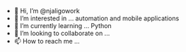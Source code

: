 - 👋 Hi, I’m @njaligowork
- 👀 I’m interested in ... automation and mobile applications
- 🌱 I’m currently learning ... Python
- 💞️ I’m looking to collaborate on ...
- 📫 How to reach me ...

<!---
njaligowork/njaligowork is a ✨ special ✨ repository because its `README.md` (this file) appears on your GitHub profile.
You can click the Preview link to take a look at your changes.
--->
